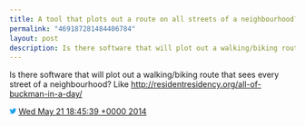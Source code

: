 ```yaml
---
title: A tool that plots out a route on all streets of a neighbourhood?
permalink: "469187281484406784"
layout: post
description: Is there software that will plot out a walking/biking route that sees every street of a neighbourhood?
---
```


Is there software that will plot out a walking/biking route that sees every street of a neighbourhood? Like http://residentresidency.org/all-of-buckman-in-a-day/

<img src="images/twitter.png" width="12" /> [Wed May 21 18:45:39 +0000 2014](https://twitter.com/sillygwailo/status/469187281484406784)